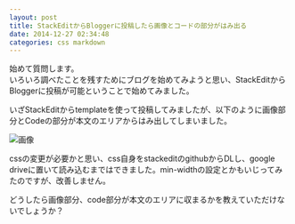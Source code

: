 ```yaml
---
layout: post
title: StackEditからBloggerに投稿したら画像とコードの部分がはみ出る
date: 2014-12-27 02:34:48
categories: css markdown
---
```

<p>始めて質問します。<br>
いろいろ調べたことを残すためにブログを始めてみようと思い、StackEditからBloggerに投稿が可能ということで始めてみました。</p>

<p>いざStackEditからtemplateを使って投稿してみましたが、以下のように画像部分とCodeの部分が本文のエリアからはみ出してしまいました。</p>

<p><img src="https://i.stack.imgur.com/OA0Op.png" alt="画像"></p>

<p>cssの変更が必要かと思い、css自身をstackeditのgithubからDLし、google driveに置いて読み込むまではできました。min-widthの設定とかもいじってみたのですが、改善しません。</p>

<p>どうしたら画像部分、code部分が本文のエリアに収まるかを教えていただけないでしょうか？</p>
